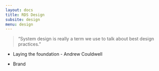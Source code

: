 ```yaml
---
layout: docs
title: RDS Design
subsite: design
menu: design
---
```


> “System design is really a term we use to talk about best design practices.” 
- Laying the foundation - Andrew Couldwell

- Brand  
